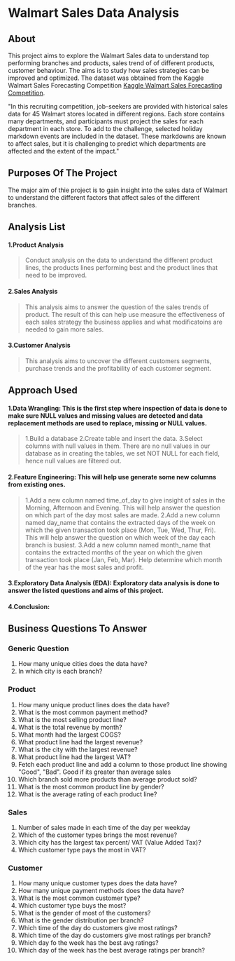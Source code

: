 # Walmart Sales Data Analysis
## About
This project aims to explore the Walmart Sales data to understand top performing branches and products, sales trend of of different products, customer behaviour. The aims is to study how sales strategies can be improved and optimized. The dataset was obtained from the Kaggle Walmart Sales Forecasting Competition [Kaggle Walmart Sales Forecasting Competition](https://www.kaggle.com/c/walmart-recruiting-store-sales-forecasting).

"In this recruiting competition, job-seekers are provided with historical sales data for 45 Walmart stores located in different regions. Each store contains many departments, and participants must project the sales for each department in each store. To add to the challenge, selected holiday markdown events are included in the dataset. These markdowns are known to affect sales, but it is challenging to predict which departments are affected and the extent of the impact."

## Purposes Of The Project
The major aim of thie project is to gain insight into the sales data of Walmart to understand the different factors that affect sales of the different branches.
## Analysis List
####  1.Product Analysis
> Conduct analysis on the data to understand the different product lines, the products lines performing best and the product lines that need to be improved.
####  2.Sales Analysis
> This analysis aims to answer the question of the sales trends of product. The result of this can help use measure the effectiveness of each sales strategy the business applies and what modificatoins are     
       needed to gain more sales.
####  3.Customer Analysis
> This analysis aims to uncover the different customers segments, purchase trends and the profitability of each customer segment.

## Approach Used
####  1.Data Wrangling: This is the first step where inspection of data is done to make sure NULL values and missing values are detected and data replacement methods are used to replace, missing or NULL values.
> 1.Build a database
> 2.Create table and insert the data.
> 3.Select columns with null values in them. There are no null values in our database as in creating the tables, we set NOT NULL for each field, hence null values are filtered out.
#### 2.Feature Engineering: This will help use generate some new columns from existing ones.
> 1.Add a new column named time_of_day to give insight of sales in the Morning, Afternoon and Evening. This will help answer the question on which part of the day most sales are made.
> 2.Add a new column named day_name that contains the extracted days of the week on which the given transaction took place (Mon, Tue, Wed, Thur, Fri). This will help answer the question on which week of the           day each branch is busiest.
> 3.Add a new column named month_name that contains the extracted months of the year on which the given transaction took place (Jan, Feb, Mar). Help determine which month of the year has the most sales and           profit.
#### 3.Exploratory Data Analysis (EDA): Exploratory data analysis is done to answer the listed questions and aims of this project.
#### 4.Conclusion:

## Business Questions To Answer
### Generic Question
  1. How many unique cities does the data have?
  2. In which city is each branch?

### Product
  1. How many unique product lines does the data have?
  2. What is the most common payment method?
  3. What is the most selling product line?
  4. What is the total revenue by month?
  5. What month had the largest COGS?
  6. What product line had the largest revenue?
  7. What is the city with the largest revenue?
  8. What product line had the largest VAT?
  9. Fetch each product line and add a column to those product line showing "Good", "Bad". Good     if its greater than average sales
  10. Which branch sold more products than average product sold?
  11. What is the most common product line by gender?
  12. What is the average rating of each product line?
### Sales
  1. Number of sales made in each time of the day per weekday
  2. Which of the customer types brings the most revenue?
  3. Which city has the largest tax percent/ VAT (Value Added Tax)?
  4. Which customer type pays the most in VAT?
### Customer
  1. How many unique customer types does the data have?
  2. How many unique payment methods does the data have?
  3. What is the most common customer type?
  4. Which customer type buys the most?
  5. What is the gender of most of the customers?
  6. What is the gender distribution per branch?
  7. Which time of the day do customers give most ratings?
  8. Which time of the day do customers give most ratings per branch?
  9. Which day fo the week has the best avg ratings?
  10. Which day of the week has the best average ratings per branch?

    
